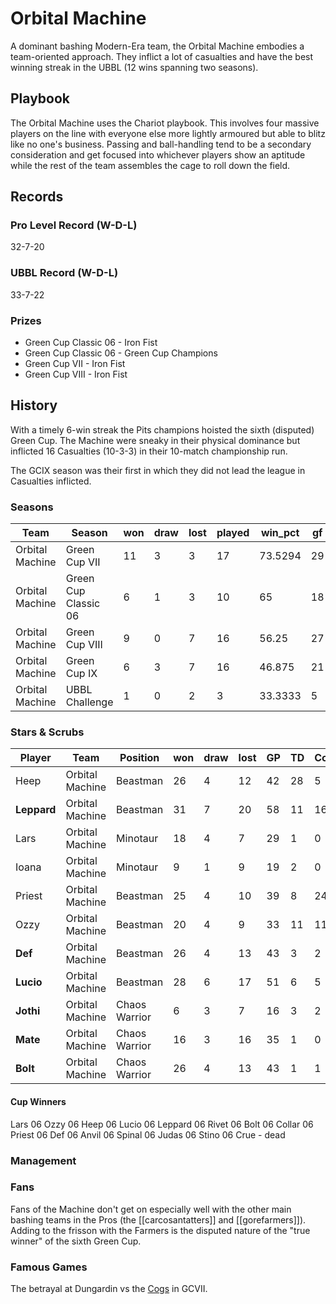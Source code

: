 # Orbital Machine

A dominant bashing Modern-Era team, the Orbital Machine embodies a team-oriented approach. They inflict a lot of casualties and have the best winning streak in the UBBL (12 wins spanning two seasons).

## Playbook

The Orbital Machine uses the Chariot playbook. This involves four massive players on the line with everyone else more lightly armoured but able to blitz like no one's business. Passing and ball-handling tend to be a secondary consideration and get focused into whichever players show an aptitude while the rest of the team assembles the cage to roll down the field.

## Records

### Pro Level Record (W-D-L)

32-7-20

### UBBL Record (W-D-L)

33-7-22

### Prizes

* Green Cup Classic 06 - Iron Fist
* Green Cup Classic 06 - Green Cup Champions
* Green Cup VII - Iron Fist
* Green Cup VIII - Iron Fist 

## History

With a timely 6-win streak the Pits champions hoisted the sixth (disputed) Green Cup. The Machine were sneaky in their physical dominance but inflicted 16 Casualties (10-3-3) in their 10-match championship run.

The GCIX season was their first in which they did not lead the league in Casualties inflicted.

### Seasons

| Team            | Season               | won  | draw | lost | played | win_pct | gf   | ga   | cas  | tcdiff | ff   |
|-----------------|----------------------|------|------|------|--------|---------|------|------|------|--------|------|
| Orbital Machine | Green Cup VII        |   11 |    3 |    3 |     17 | 73.5294 |   29 |   17 |   42 |     33 |   -1 |
| Orbital Machine | Green Cup Classic 06 |    6 |    1 |    3 |     10 |      65 |   18 |   15 |   16 |      8 |    5 |
| Orbital Machine | Green Cup VIII       |    9 |    0 |    7 |     16 |   56.25 |   27 |   27 |   49 |     27 |    1 |
| Orbital Machine | Green Cup IX         |    6 |    3 |    7 |     16 |  46.875 |   21 |   26 |   31 |     20 |   -1 |
| Orbital Machine | UBBL Challenge       |    1 |    0 |    2 |      3 | 33.3333 |    5 |    6 |    4 |     -1 |   -1 |

### Stars & Scrubs

| Player   | Team            | Position      | won  | draw | lost | GP   | TD   | Comp | Ints | BH   | SI   | Ki   | MVP  | SPP  |
|----------|-----------------|---------------|------|------|------|------|------|------|------|------|------|------|------|------|
| Heep    | Orbital Machine | Beastman      |   26 |    4 |   12 |   42 |   28 |    5 |    4 |    6 |    1 |    0 |    2 |  121 |
| **Leppard** | Orbital Machine | Beastman      |   31 |    7 |   20 |   58 |   11 |   16 |    2 |    3 |    2 |    2 |    6 |   97 |
| Lars    | Orbital Machine | Minotaur      |   18 |    4 |    7 |   29 |    1 |    0 |    2 |   11 |    6 |    1 |    6 |   73 |
| Ioana   | Orbital Machine | Minotaur      |    9 |    1 |    9 |   19 |    2 |    0 |    2 |    8 |    2 |    2 |    5 |   59 |
| Priest  | Orbital Machine | Beastman      |   25 |    4 |   10 |   39 |    8 |   24 |    1 |    0 |    0 |    0 |    1 |   55 |
| Ozzy    | Orbital Machine | Beastman      |   20 |    4 |    9 |   33 |   11 |   11 |    1 |    3 |    1 |    0 |    0 |   54 |
| **Def**     | Orbital Machine | Beastman      |   26 |    4 |   13 |   43 |    3 |    2 |    2 |    5 |    3 |    1 |    4 |   53 |
| **Lucio**   | Orbital Machine | Beastman      |   28 |    6 |   17 |   51 |    6 |    5 |    0 |    2 |    1 |    1 |    4 |   51 |
| **Jothi**    | Orbital Machine | Chaos Warrior |    6 |    3 |    7 |   16 |    3 |    2 |    2 |    3 |    1 |    0 |    4 |   43 |
| **Mate**     | Orbital Machine | Chaos Warrior |   16 |    3 |   16 |   35 |    1 |    0 |    0 |    5 |    1 |    1 |    5 |   42 |
| **Bolt**     | Orbital Machine | Chaos Warrior |   26 |    4 |   13 |   43 |    1 |    1 |    0 |    6 |    1 |    4 |    3 |   41 |

#### Cup Winners

Lars 06
Ozzy 06
Heep 06
Lucio 06
Leppard 06
Rivet 06
Bolt 06
Collar 06
Priest 06
Def 06
Anvil 06
Spinal 06
Judas 06
Stino 06
Crue - dead

### Management

### Fans

Fans of the Machine don't get on especially well with the other main bashing teams in the Pros (the [[carcosantatters]] and [[gorefarmers]]). Adding to the frisson with the Farmers is the disputed nature of the "true winner" of the sixth Green Cup.

### Famous Games

The betrayal at Dungardin vs the [Cogs](irregularcogs) in GCVII.
